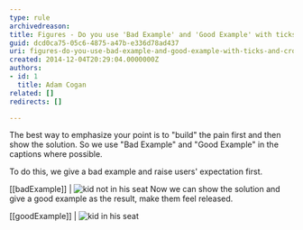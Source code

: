```yaml
---
type: rule
archivedreason: 
title: Figures - Do you use 'Bad Example' and 'Good Example' with ticks and crosses in captions?
guid: dcd0ca75-05c6-4875-a47b-e336d78ad437
uri: figures-do-you-use-bad-example-and-good-example-with-ticks-and-crosses-in-captions
created: 2014-12-04T20:29:04.0000000Z
authors:
- id: 1
  title: Adam Cogan
related: []
redirects: []

---
```


The best way to emphasize your point is to "build" the pain first and then show the solution. So we use "Bad Example" and "Good Example" in the captions where possible.

<!--endintro-->

To do this, we give a bad example and raise users' expectation first.

[[badExample]]
| ![kid not in his seat](ImageBadExample.gif)
Now we can show the solution and give a good example as the result, make them feel released.

[[goodExample]]
| ![kid in his seat](kid-in-airplane-seat.jpg)
